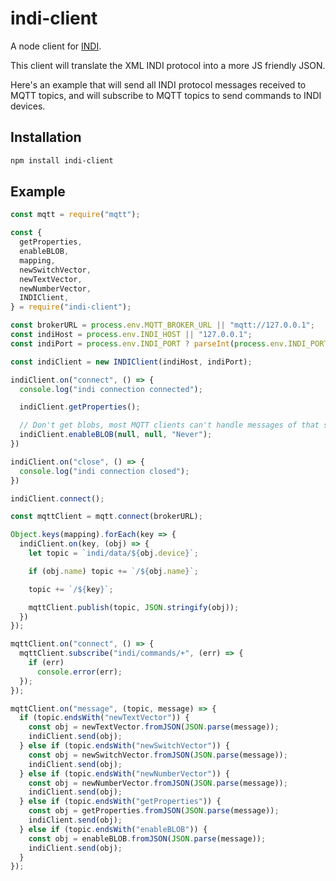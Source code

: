 # indi-client

A node client for [INDI](https://indilib.org/).

This client will translate the XML INDI protocol into a more JS friendly JSON.

Here's an example that will send all INDI protocol messages received to MQTT topics,
and will subscribe to MQTT topics to send commands to INDI devices.

## Installation

```bash
npm install indi-client
```

## Example

```js
const mqtt = require("mqtt");

const {
  getProperties,
  enableBLOB,
  mapping,
  newSwitchVector,
  newTextVector,
  newNumberVector,
  INDIClient,
} = require("indi-client");

const brokerURL = process.env.MQTT_BROKER_URL || "mqtt://127.0.0.1";
const indiHost = process.env.INDI_HOST || "127.0.0.1";
const indiPort = process.env.INDI_PORT ? parseInt(process.env.INDI_PORT) : 7624;

const indiClient = new INDIClient(indiHost, indiPort);

indiClient.on("connect", () => {
  console.log("indi connection connected");

  indiClient.getProperties();

  // Don't get blobs, most MQTT clients can't handle messages of that size.
  indiClient.enableBLOB(null, null, "Never");
})

indiClient.on("close", () => {
  console.log("indi connection closed");
})

indiClient.connect();

const mqttClient = mqtt.connect(brokerURL);

Object.keys(mapping).forEach(key => {
  indiClient.on(key, (obj) => {
    let topic = `indi/data/${obj.device}`;

    if (obj.name) topic += `/${obj.name}`;

    topic += `/${key}`;

    mqttClient.publish(topic, JSON.stringify(obj));
  })
});

mqttClient.on("connect", () => {
  mqttClient.subscribe("indi/commands/+", (err) => {
    if (err)
      console.error(err);
  });
});

mqttClient.on("message", (topic, message) => {
  if (topic.endsWith("newTextVector")) {
    const obj = newTextVector.fromJSON(JSON.parse(message));
    indiClient.send(obj);
  } else if (topic.endsWith("newSwitchVector")) {
    const obj = newSwitchVector.fromJSON(JSON.parse(message));
    indiClient.send(obj);
  } else if (topic.endsWith("newNumberVector")) {
    const obj = newNumberVector.fromJSON(JSON.parse(message));
    indiClient.send(obj);
  } else if (topic.endsWith("getProperties")) {
    const obj = getProperties.fromJSON(JSON.parse(message));
    indiClient.send(obj);
  } else if (topic.endsWith("enableBLOB")) {
    const obj = enableBLOB.fromJSON(JSON.parse(message));
    indiClient.send(obj);
  }
});
```
